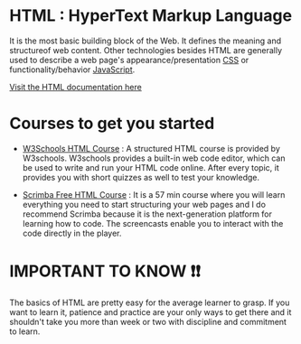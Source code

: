 # HTML : HyperText Markup Language
It is the most basic building block of the Web. It defines the meaning and structureof web content. Other technologies besides HTML are generally used to describe a web page's appearance/presentation [CSS](https://developer.mozilla.org/en-US/docs/Web/CSS) or functionality/behavior [JavaScript](https://developer.mozilla.org/en-US/docs/Web/JavaScript).

[Visit the HTML documentation here](https://developer.mozilla.org/en-US/docs/Web/HTML)

# Courses to get you started  
- [W3Schools HTML Course](https://www.w3schools.com/html/) : A structured HTML course is provided by W3schools. W3schools provides a built-in web code editor, which can be used to write and run your HTML code online. After every topic, it provides you with short quizzes as well to test your knowledge.

- [Scrimba Free HTML Course](https://scrimba.com/learn/html) : It is a 57 min course where you will learn everything you need to start structuring your web pages and I do recommend Scrimba because it is the next-generation platform for learning how to code. The screencasts enable you to interact with the code directly in the player.

# IMPORTANT TO KNOW :exclamation::exclamation:
The basics of HTML are pretty easy for the average learner to grasp. If you want to learn it, patience and practice are your only ways to get there and it shouldn't take you more than week or two with discipline and commitment to learn.


